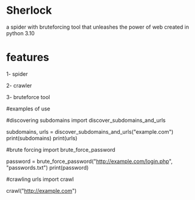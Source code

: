 # Sherlock

a spider with bruteforcing tool that unleashes the power of web created in python 3.10

# features

1- spider

2- crawler

3- bruteforce tool

#examples of use

#discovering subdomains
import discover_subdomains_and_urls

subdomains, urls = discover_subdomains_and_urls("example.com")
print(subdomains)
print(urls)

#brute forcing
import brute_force_password

password = brute_force_password("http://example.com/login.php", "passwords.txt")
print(password)

#crawling urls
import crawl

crawl("http://example.com")
